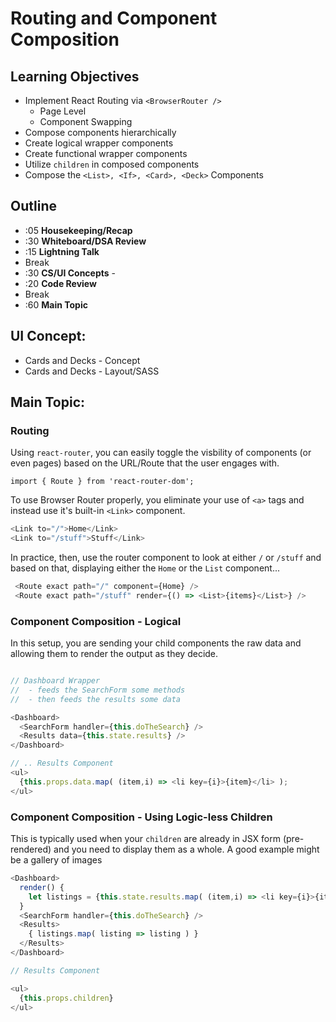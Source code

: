 # Routing and Component Composition

## Learning Objectives

* Implement React Routing via `<BrowserRouter />`
  * Page Level
  * Component Swapping
* Compose components hierarchically
* Create logical wrapper components
* Create functional wrapper components
* Utilize `children` in composed components
* Compose the `<List>, <If>, <Card>, <Deck>` Components

## Outline
* :05 **Housekeeping/Recap**
* :30 **Whiteboard/DSA Review**
* :15 **Lightning Talk**
* Break
* :30 **CS/UI Concepts** -
* :20 **Code Review**
* Break
* :60 **Main Topic**


## UI Concept:
* Cards and Decks - Concept
* Cards and Decks - Layout/SASS

## Main Topic:

### Routing

Using `react-router`, you can easily toggle the visbility of components (or even pages) based on the URL/Route that the user engages with.

`import { Route } from 'react-router-dom';`

To use Browser Router properly, you eliminate your use of `<a>` tags and instead use it's built-in `<Link>` component.

```javascript
<Link to="/">Home</Link>
<Link to="/stuff">Stuff</Link>
```

In practice, then, use the router component to look at either `/` or `/stuff` and based on that, displaying either the `Home` or the `List` component...

```javascript
 <Route exact path="/" component={Home} />
 <Route exact path="/stuff" render={() => <List>{items}</List>} />
```


### Component Composition - Logical

In this setup, you are sending your child components the raw data and allowing them to render the output as they decide.

```javascript

// Dashboard Wrapper
//  - feeds the SearchForm some methods
//  - then feeds the results some data

<Dashboard>
  <SearchForm handler={this.doTheSearch} />
  <Results data={this.state.results} />
</Dashboard>

// .. Results Component
<ul>
  {this.props.data.map( (item,i) => <li key={i}>{item}</li> );
</ul>

```

### Component Composition - Using Logic-less Children

This is typically used when your `children` are already in JSX form (pre-rendered) and you need to display them as a whole.  A good example might be a gallery of images

```javascript
<Dashboard>
  render() {
    let listings = {this.state.results.map( (item,i) => <li key={i}>{item}</li> );
  }
  <SearchForm handler={this.doTheSearch} />
  <Results>
    { listings.map( listing => listing ) }
  </Results>
</Dashboard>

// Results Component

<ul>
  {this.props.children}
</ul>

```
